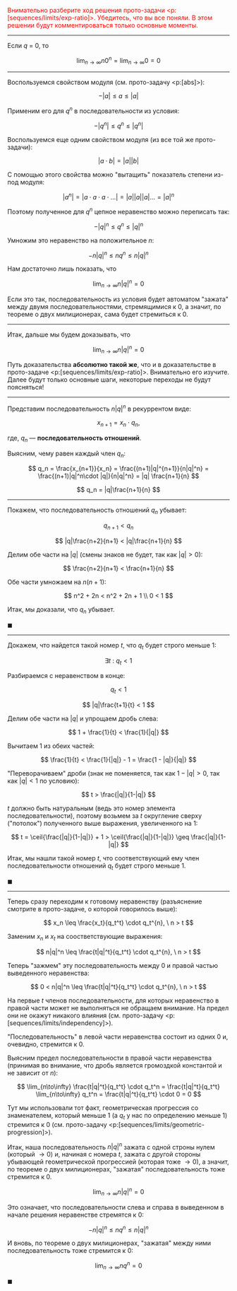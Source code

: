 <span style="color: red;">Внимательно разберите ход решения прото-задачи <p:[sequences/limits/exp-ratio]>. Убедитесь, что вы все поняли. В этом решении будут комментироваться только основные моменты.</span>

---

Если $q$ = 0, то

$$ \lim_{n\to\infty} n 0^n = \lim_{n\to\infty} 0 = 0 $$

---

Воспользуемся свойством модуля (см. прото-задачу <p:[abs]>):

$$ -|a| \leq a \leq |a| $$

Применим его для $q^n$ в последовательности из условия:

$$ -|q^n| \leq q^n \leq |q^n| $$

Воспользуемся еще одним свойством модуля (из все той же прото-задачи):

$$ |a\cdot b| = |a||b| $$

С помощью этого свойства можно "вытащить" показатель степени из-под модуля:

$$ |a^n| = |a\cdot a\cdot a\cdot\ldots| = |a||a||a|\ldots = |a|^n $$

Поэтому полученное для $q^n$ цепное неравенство можно переписать так:

$$ -|q|^n \leq q^n \leq |q|^n $$

Умножим это неравенство на положительное $n$:

$$ -n|q|^n \leq nq^n \leq n|q|^n $$

Нам достаточно лишь показать, что

$$ \lim_{n\to\infty} n|q|^n = 0 $$

Если это так, последовательность из условия будет автоматом "зажата" между двумя последовательностями, стремящимися к $0$, а значит, по теореме о двух милиционерах, сама будет стремиться к $0$.

---

Итак, дальше мы будем доказывать, что

$$ \lim_{n\to\infty} n|q|^n = 0 $$

Путь доказательства **абсолютно такой же**, что и в доказательстве в прото-задаче <p:[sequences/limits/exp-ratio]>. Внимательно его изучите. Далее будут только основные шаги, некоторые переходы не будут поясняться!

---

Представим последовательность $n|q|^n$ в рекуррентом виде:

$$ x_{n+1} = x_n\cdot q_n, $$

где, $q_n$ — **последовательность отношений**.

Выясним, чему равен каждый член $q_n$:

$$ q_n = \frac{x_{n+1}}{x_n} = \frac{(n+1)|q|^{n+1}}{n|q|^n} = \frac{(n+1)|q|^n\cdot |q|}{n|q|^n} = |q| \frac{n+1}{n} $$

$$ q_n = |q|\frac{n+1}{n} $$

---

Покажем, что последовательность отношений $q_n$ убывает:

$$ q_{n+1} < q_n $$

$$ |q|\frac{n+2}{n+1} < |q|\frac{n+1}{n} $$

Делим обе части на $|q|$ (смены знаков не будет, так как $|q|>0$):

$$ \frac{n+2}{n+1} < \frac{n+1}{n} $$

Обе части умножаем на $n(n+1)$:

$$ n^2 + 2n < n^2 + 2n + 1 \\ 0 < 1 $$

Итак, мы доказали, что $q_n$ убывает.

$\blacksquare$

---

Докажем, что найдется такой номер $t$, что $q_t$ будет строго меньше $1$:

$$ \exists t \ : \ q_t < 1 $$

Разбираемся с неравенством в конце:

$$ q_t < 1 $$

$$ |q|\frac{t+1}{t} < 1 $$

Делим обе части на $|q|$ и упрощаем дробь слева:

$$ 1 + \frac{1}{t} < \frac{1}{|q|} $$

Вычитаем $1$ из обеих частей:

$$ \frac{1}{t} < \frac{1}{|q|} - 1 = \frac{1 - |q|}{|q|} $$

"Переворачиваем" дроби (знак не поменяется, так как $1-|q|>0$, так как $|q| < 1$ по условию):

$$ t > \frac{|q|}{1-|q|} $$

$t$ должно быть натуральным (ведь это номер элемента последовательности), поэтому возьмем за $t$ округление сверху ("потолок") полученного выше выражения, увеличенного на $1$:

$$ t = \ceil{\frac{|q|}{1-|q|}} + 1 > \ceil{\frac{|q|}{1-|q|}} \geq \frac{|q|}{1-|q|} $$

Итак, мы нашли такой номер $t$, что соответствующий ему член последовательности отношений $q_t$ будет строго меньше $1$.

$\blacksquare$

---

Теперь сразу переходим к готовому неравенству (разъяснение смотрите в прото-задаче, о которой говорилось выше):

$$ x_n \leq \frac{x_t}{q_t^t} \cdot q_t^{n}, \ n > t $$

Заменим $x_n$ и $x_t$ на соостветствующие выражения:

$$ n|q|^n \leq \frac{t|q|^t}{q_t^t} \cdot q_t^{n}, \ n > t $$

Теперь "зажмем" эту последовательность между $0$ и правой частью выведенного неравенства:

$$ 0 < n|q|^n \leq \frac{t|q|^t}{q_t^t} \cdot q_t^{n}, \ n > t $$

На первые $t$ членов последовательности, для которых неравенство в правой части может не выполняться не обращаем внимание.
На предел они не окажут никакого влияния (см. прото-задачу <p:[sequences/limits/independency]>).

"Последовательность" в левой части неравенства состоит из одних $0$ и, очевидно, стремится к $0$.

Выясним предел последовательности в правой части неравенства (принимая во внимание, что дробь является громоздкой константой и не зависит от $n$):

$$ \lim_{n\to\infty} \frac{t|q|^t}{q_t^t} \cdot q_t^n = \frac{t|q|^t}{q_t^t} \lim_{n\to\infty} q_t^n = \frac{t|q|^t}{q_t^t} \cdot 0 = 0 $$

Тут мы использовали тот факт, геометрическая прогрессия со знаменателем, который меньше $1$ (а $q_t$ у нас по определению меньше $1$) стремится к $0$ (см. прото-задачу <p:[sequences/limits/geometric-progression]>).

Итак, наша последовательность $n|q|^n$ зажата с одной строны нулем (который $\to 0$) и, начиная с номера $t$, зажата с другой стороны убывающей геометрической прогрессией (которая тоже $\to 0$), а значит, по теореме о двух
милиционерах, "зажатая" последовательность тоже стремится к $0$.

$$ \lim_{n\to\infty} n|q|^n = 0 $$

Это означает, что последовательности слева и справа в выведенном в начале решения неравенстве стремятся к $0$:

$$ -n|q|^n \leq nq^n \leq n|q|^n $$

И вновь, по теореме о двух милиционерах, "зажатая" между ними последовательность тоже стремится к $0$:

$$ \lim_{n\to\infty} nq^n = 0 $$

$\blacksquare$